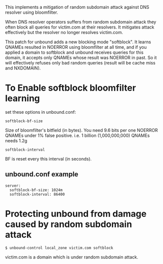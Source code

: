   This implements a mitigation of random subdomain attack
against DNS resolver using bloomfilter.

  When DNS resolver operators suffers from random subdomain attack
they often block all queries for victim.com at their resolvers.
It mitigates attack effectively but the resolver no longer
resolves victim.com. 

  This patch for unbound adds a new blocking mode "softblock".
It learns QNAMEs resulted in NOERROR using bloomfilter at all time, and
if you applied a domain to softblock and unbound receives queries
for this domain, it accepts only QNAMEs whose result was NOERROR in past.
So it will effectively refuses only bad random queries
(result will be cache miss and NXDOMAIN).

# To Enable softblock bloomfilter learning

  set these options in unbound.conf:

`softblock-bf-size`

  Size of bloomfilter's bitfield (in bytes). You need 9.6 bits
  per one NOERROR QNAMEs under 1% false positive.
  i.e. 1 billion (1,000,000,000) QNAMEs needs 1.2g

`softblock-interval`

  BF is reset every this interval (in seconds).
  
## unbound.conf example
    server:
      softblock-bf-size: 1024m
      softblock-interval: 86400


# Protecting unbound from damage caused by random subdomain attack

    $ unbound-control local_zone victim.com softblock
  
  victim.com is a domain which is under random subdomain attack.


